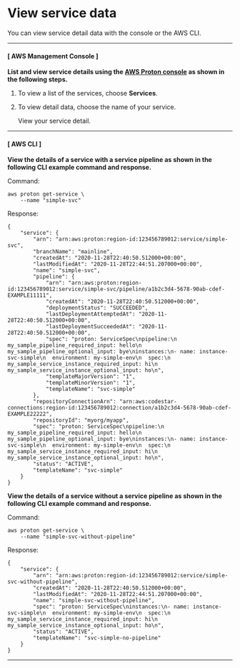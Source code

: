 # View service data<a name="ug-svc-view"></a>

You can view service detail data with the console or the AWS CLI\.

------
#### [ AWS Management Console ]

**List and view service details using the [AWS Proton console](https://console.aws.amazon.com/proton/) as shown in the following steps\.**

1. To view a list of the services, choose **Services**\.

1. To view detail data, choose the name of your service\.

   View your service detail\.

------
#### [ AWS CLI ]

**View the details of a service with a service pipeline as shown in the following CLI example command and response\.**

Command:

```
aws proton get-service \
    --name "simple-svc"
```

Response:

```
{
    "service": {
        "arn": "arn:aws:proton:region-id:123456789012:service/simple-svc",
        "branchName": "mainline",
        "createdAt": "2020-11-28T22:40:50.512000+00:00",
        "lastModifiedAt": "2020-11-28T22:44:51.207000+00:00",
        "name": "simple-svc",
        "pipeline": {
            "arn": "arn:aws:proton:region-id:123456789012:service/simple-svc/pipeline/a1b2c3d4-5678-90ab-cdef-EXAMPLE11111",
            "createdAt": "2020-11-28T22:40:50.512000+00:00",
            "deploymentStatus": "SUCCEEDED",
            "lastDeploymentAttemptedAt": "2020-11-28T22:40:50.512000+00:00",
            "lastDeploymentSucceededAt": "2020-11-28T22:40:50.512000+00:00",
            "spec": "proton: ServiceSpec\npipeline:\n  my_sample_pipeline_required_input: hello\n  my_sample_pipeline_optional_input: bye\ninstances:\n- name: instance-svc-simple\n  environment: my-simple-env\n  spec:\n    my_sample_service_instance_required_input: hi\n    my_sample_service_instance_optional_input: ho\n",
            "templateMajorVersion": "1",
            "templateMinorVersion": "1",
            "templateName": "svc-simple"
        },
        "repositoryConnectionArn": "arn:aws:codestar-connections:region-id:123456789012:connection/a1b2c3d4-5678-90ab-cdef-EXAMPLE22222",
        "repositoryId": "myorg/myapp",
        "spec": "proton: ServiceSpec\npipeline:\n  my_sample_pipeline_required_input: hello\n  my_sample_pipeline_optional_input: bye\ninstances:\n- name: instance-svc-simple\n  environment: my-simple-env\n  spec:\n    my_sample_service_instance_required_input: hi\n    my_sample_service_instance_optional_input: ho\n",
        "status": "ACTIVE",
        "templateName": "svc-simple"
    }
}
```

**View the details of a service without a service pipeline as shown in the following CLI example command and response\.**

Command:

```
aws proton get-service \
    --name "simple-svc-without-pipeline"
```

Response:

```
{
    "service": {
        "arn": "arn:aws:proton:region-id:123456789012:service/simple-svc-without-pipeline",
        "createdAt": "2020-11-28T22:40:50.512000+00:00",
        "lastModifiedAt": "2020-11-28T22:44:51.207000+00:00",
        "name": "simple-svc-without-pipeline",
        "spec": "proton: ServiceSpec\ninstances:\n- name: instance-svc-simple\n  environment: my-simple-env\n  spec:\n    my_sample_service_instance_required_input: hi\n    my_sample_service_instance_optional_input: ho\n",
        "status": "ACTIVE",
        "templateName": "svc-simple-no-pipeline"
    }
}
```

------